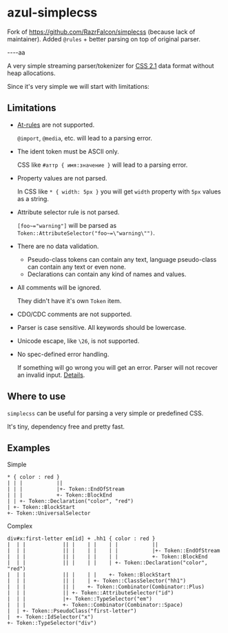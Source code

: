# azul-simplecss

Fork of https://github.com/RazrFalcon/simplecss (because lack of maintainer). Added `@rules` + better parsing on top of original parser.

----aa

A very simple streaming parser/tokenizer for [CSS 2.1](https://www.w3.org/TR/CSS21/)
data format without heap allocations.

Since it's very simple we will start with limitations:

## Limitations
- [At-rules](https://www.w3.org/TR/CSS21/syndata.html#at-rules) are not supported.

  `@import`, `@media`, etc. will lead to a parsing error.
- The ident token must be ASCII only.

  CSS like `#аттр { имя:значение }` will lead to a parsing error.
- Property values are not parsed.

  In CSS like `* { width: 5px }` you will get `width` property with `5px` values as a string.
- Attribute selector rule is not parsed.

  `[foo~="warning"]` will be parsed as `Token::AttributeSelector("foo~=\"warning\"")`.
- There are no data validation.

  - Pseudo-class tokens can contain any text, language pseudo-class can contain any text or even none.
  - Declarations can contain any kind of names and values.
- All comments will be ignored.

  They didn't have it's own `Token` item.
- CDO/CDC comments are not supported.
- Parser is case sensitive. All keywords should be lowercase.
- Unicode escape, like `\26`, is not supported.
- No spec-defined error handling.

  If something will go wrong you will get an error. Parser will not recover an invalid input.
  [Details](https://www.w3.org/TR/CSS21/syndata.html#rule-sets).

## Where to use
`simplecss` can be useful for parsing a very simple or predefined CSS.

It's tiny, dependency free and pretty fast.

## Examples

Simple

```text
* { color : red }
| | |           ||
| | |           |+- Token::EndOfStream
| | |           +- Token::BlockEnd
| | +- Token::Declaration("color", "red")
| +- Token::BlockStart
+- Token::UniversalSelector
```

Complex

```text
div#x:first-letter em[id] + .hh1 { color : red }
|  | |            || |    | |    | |           ||
|  | |            || |    | |    | |           |+- Token::EndOfStream
|  | |            || |    | |    | |           +- Token::BlockEnd
|  | |            || |    | |    | +- Token::Declaration("color", "red")
|  | |            || |    | |    +- Token::BlockStart
|  | |            || |    | +- Token::ClassSelector("hh1")
|  | |            || |    +- Token::Combinator(Combinator::Plus)
|  | |            || +- Token::AttributeSelector("id")
|  | |            |+- Token::TypeSelector("em")
|  | |            +- Token::Combinator(Combinator::Space)
|  | +- Token::PseudoClass("first-letter")
|  +- Token::IdSelector("x")
+- Token::TypeSelector("div")
```

